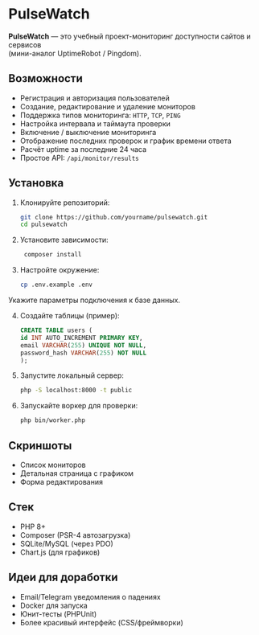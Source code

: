 # PulseWatch

**PulseWatch** — это учебный проект-мониторинг доступности сайтов и сервисов  
(мини-аналог UptimeRobot / Pingdom).

## Возможности
- Регистрация и авторизация пользователей
- Создание, редактирование и удаление мониторов
- Поддержка типов мониторинга: `HTTP`, `TCP`, `PING`
- Настройка интервала и таймаута проверки
- Включение / выключение мониторинга
- Отображение последних проверок и график времени ответа
- Расчёт uptime за последние 24 часа
- Простое API: `/api/monitor/results`
## Установка
1. Клонируйте репозиторий:
   ```bash
   git clone https://github.com/yourname/pulsewatch.git
   cd pulsewatch
   ```
   
2. Установите зависимости:
   ```bash
    composer install
   ```
   
3. Настройте окружение:
    ```bash
    cp .env.example .env
   ```
Укажите параметры подключения к базе данных. 

4. Создайте таблицы (пример):
    ```sql
    CREATE TABLE users (
    id INT AUTO_INCREMENT PRIMARY KEY,
    email VARCHAR(255) UNIQUE NOT NULL,
    password_hash VARCHAR(255) NOT NULL
    );
    ```

5. Запустите локальный сервер:

    ```bash
    php -S localhost:8000 -t public
    ```

6. Запускайте воркер для проверки:

    ```bash
    php bin/worker.php
   ```

## Скриншоты

- Список мониторов
- Детальная страница с графиком
- Форма редактирования

## Стек

- PHP 8+
- Composer (PSR-4 автозагрузка)
- SQLite/MySQL (через PDO)
- Chart.js (для графиков)

## Идеи для доработки
- Email/Telegram уведомления о падениях
- Docker для запуска
- Юнит-тесты (PHPUnit)
- Более красивый интерфейс (CSS/фреймворки)